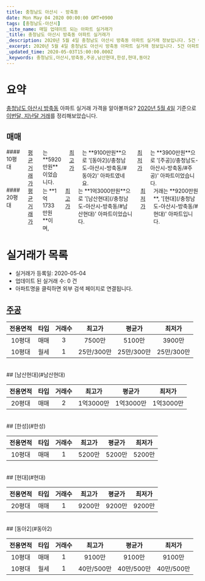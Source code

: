 ```yaml
---
title: 충청남도 아산시 - 방축동
date: Mon May 04 2020 00:00:00 GMT+0900
tags: [충청남도-아산시]
_site_name: 매일 업데이트 되는 아파트 실거래가
_title: 충청남도 아산시 방축동 아파트 실거래가
_description: 2020년 5월 4일 충청남도 아산시 방축동 아파트 실거래 정보입니다. 5건 아파트 정보가 있습니다.
_excerpt: 2020년 5월 4일 충청남도 아산시 방축동 아파트 실거래 정보입니다. 5건 아파트 정보가 있습니다.
_updated_time: 2020-05-03T15:00:00.000Z
_keywords: 충청남도,아산시,방축동,주공,남산현대,한성,현대,동아2
---
```





# 요약
<ins>충청남도 아산시 방축동</ins> 아파트 실거래 가격을 알아볼까요? <ins>2020년 5월 4일</ins> 기준으로 <ins>이번달, 지난달 거래</ins>를 정리해보았습니다.

## 매매
<div class="container">
<div class="six columns" markdown="1">
#### 10평대
<ins>평균 거래가</ins>는 **5920만원**이었습니다. <ins>최고가</ins>는 **9100만원**으로 '[동아2](/충청남도-아산시-방축동/#동아2)' 아파트였네요. <ins>최저가</ins>는 **3900만원**으로 '[주공](/충청남도-아산시-방축동/#주공)' 아파트이었습니다.
</div>
<div class="six columns" markdown="1">
#### 20평대
<ins>평균 거래가</ins>는 **1억1733만원**이며, <ins>최고가</ins>는 **1억3000만원**으로 '[남산현대](/충청남도-아산시-방축동/#남산현대)' 아파트이었습니다. <ins>최저가</ins> 거래는 **9200만원**, '[현대](/충청남도-아산시-방축동/#현대)' 아파트입니다.
</div>
</div>



# 실거래가 목록
- 실거래가 등록일: 2020-05-04
- 업데이트 된 실거래 수: 0 건
- 아파트명을 클릭하면 외부 검색 페이지로 연결됩니다.

## [주공](#주공)

|전용면적|타입|거래수|최고가|평균가|최저가|
|:---:|:---:|:---:|:---:|:---:|:---:|
|10평대|<span class="deal-type-1">매매</span>|3|7500만|5100만|3900만|
|10평대|<span class="deal-type-3">월세</span>|1|25만/300만|25만/300만|25만/300만|

<br/>
## [남산현대](#남산현대)

|전용면적|타입|거래수|최고가|평균가|최저가|
|:---:|:---:|:---:|:---:|:---:|:---:|
|20평대|<span class="deal-type-1">매매</span>|2|1억3000만|1억3000만|1억3000만|

<br/>
## [한성](#한성)

|전용면적|타입|거래수|최고가|평균가|최저가|
|:---:|:---:|:---:|:---:|:---:|:---:|
|10평대|<span class="deal-type-1">매매</span>|1|5200만|5200만|5200만|

<br/>
## [현대](#현대)

|전용면적|타입|거래수|최고가|평균가|최저가|
|:---:|:---:|:---:|:---:|:---:|:---:|
|20평대|<span class="deal-type-1">매매</span>|1|9200만|9200만|9200만|

<br/>
## [동아2](#동아2)

|전용면적|타입|거래수|최고가|평균가|최저가|
|:---:|:---:|:---:|:---:|:---:|:---:|
|10평대|<span class="deal-type-1">매매</span>|1|9100만|9100만|9100만|
|10평대|<span class="deal-type-3">월세</span>|1|40만/500만|40만/500만|40만/500만|

<br/>



